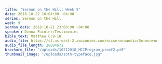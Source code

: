 ```yaml
---
title: 'Sermon on the Hill: Week 9'
date: 2018-10-22 16:04:00 -04:00
series: Sermon on the Hill
week: 9
sermon_date: 2018-10-21 23:00:00 -04:00
speaker: Donna Painter/Testimonies
bible_text: Matthew 6:9-18
audio_file: https://s3.us-east-2.amazonaws.com/mccsermonaudio/Sermon+on+the+Hill_+Week+9.lite.mp3
audio_file_length: 20684672
brochure_file: "/uploads/10212018_MCCProgram_proof2.pdf"
thumbnail_image: "/uploads/soth-typeface.jpg"
---
```

